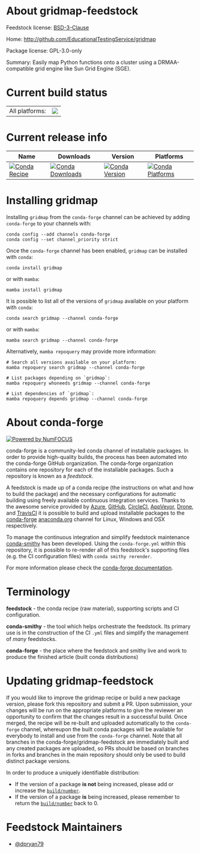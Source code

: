 About gridmap-feedstock
=======================

Feedstock license: [BSD-3-Clause](https://github.com/conda-forge/gridmap-feedstock/blob/main/LICENSE.txt)

Home: http://github.com/EducationalTestingService/gridmap

Package license: GPL-3.0-only

Summary: Easily map Python functions onto a cluster using a DRMAA-compatible grid engine like Sun Grid Engine (SGE).

Current build status
====================


<table><tr><td>All platforms:</td>
    <td>
      <a href="https://dev.azure.com/conda-forge/feedstock-builds/_build/latest?definitionId=10934&branchName=main">
        <img src="https://dev.azure.com/conda-forge/feedstock-builds/_apis/build/status/gridmap-feedstock?branchName=main">
      </a>
    </td>
  </tr>
</table>

Current release info
====================

| Name | Downloads | Version | Platforms |
| --- | --- | --- | --- |
| [![Conda Recipe](https://img.shields.io/badge/recipe-gridmap-green.svg)](https://anaconda.org/conda-forge/gridmap) | [![Conda Downloads](https://img.shields.io/conda/dn/conda-forge/gridmap.svg)](https://anaconda.org/conda-forge/gridmap) | [![Conda Version](https://img.shields.io/conda/vn/conda-forge/gridmap.svg)](https://anaconda.org/conda-forge/gridmap) | [![Conda Platforms](https://img.shields.io/conda/pn/conda-forge/gridmap.svg)](https://anaconda.org/conda-forge/gridmap) |

Installing gridmap
==================

Installing `gridmap` from the `conda-forge` channel can be achieved by adding `conda-forge` to your channels with:

```
conda config --add channels conda-forge
conda config --set channel_priority strict
```

Once the `conda-forge` channel has been enabled, `gridmap` can be installed with `conda`:

```
conda install gridmap
```

or with `mamba`:

```
mamba install gridmap
```

It is possible to list all of the versions of `gridmap` available on your platform with `conda`:

```
conda search gridmap --channel conda-forge
```

or with `mamba`:

```
mamba search gridmap --channel conda-forge
```

Alternatively, `mamba repoquery` may provide more information:

```
# Search all versions available on your platform:
mamba repoquery search gridmap --channel conda-forge

# List packages depending on `gridmap`:
mamba repoquery whoneeds gridmap --channel conda-forge

# List dependencies of `gridmap`:
mamba repoquery depends gridmap --channel conda-forge
```


About conda-forge
=================

[![Powered by
NumFOCUS](https://img.shields.io/badge/powered%20by-NumFOCUS-orange.svg?style=flat&colorA=E1523D&colorB=007D8A)](https://numfocus.org)

conda-forge is a community-led conda channel of installable packages.
In order to provide high-quality builds, the process has been automated into the
conda-forge GitHub organization. The conda-forge organization contains one repository
for each of the installable packages. Such a repository is known as a *feedstock*.

A feedstock is made up of a conda recipe (the instructions on what and how to build
the package) and the necessary configurations for automatic building using freely
available continuous integration services. Thanks to the awesome service provided by
[Azure](https://azure.microsoft.com/en-us/services/devops/), [GitHub](https://github.com/),
[CircleCI](https://circleci.com/), [AppVeyor](https://www.appveyor.com/),
[Drone](https://cloud.drone.io/welcome), and [TravisCI](https://travis-ci.com/)
it is possible to build and upload installable packages to the
[conda-forge](https://anaconda.org/conda-forge) [anaconda.org](https://anaconda.org/)
channel for Linux, Windows and OSX respectively.

To manage the continuous integration and simplify feedstock maintenance
[conda-smithy](https://github.com/conda-forge/conda-smithy) has been developed.
Using the ``conda-forge.yml`` within this repository, it is possible to re-render all of
this feedstock's supporting files (e.g. the CI configuration files) with ``conda smithy rerender``.

For more information please check the [conda-forge documentation](https://conda-forge.org/docs/).

Terminology
===========

**feedstock** - the conda recipe (raw material), supporting scripts and CI configuration.

**conda-smithy** - the tool which helps orchestrate the feedstock.
                   Its primary use is in the construction of the CI ``.yml`` files
                   and simplify the management of *many* feedstocks.

**conda-forge** - the place where the feedstock and smithy live and work to
                  produce the finished article (built conda distributions)


Updating gridmap-feedstock
==========================

If you would like to improve the gridmap recipe or build a new
package version, please fork this repository and submit a PR. Upon submission,
your changes will be run on the appropriate platforms to give the reviewer an
opportunity to confirm that the changes result in a successful build. Once
merged, the recipe will be re-built and uploaded automatically to the
`conda-forge` channel, whereupon the built conda packages will be available for
everybody to install and use from the `conda-forge` channel.
Note that all branches in the conda-forge/gridmap-feedstock are
immediately built and any created packages are uploaded, so PRs should be based
on branches in forks and branches in the main repository should only be used to
build distinct package versions.

In order to produce a uniquely identifiable distribution:
 * If the version of a package **is not** being increased, please add or increase
   the [``build/number``](https://docs.conda.io/projects/conda-build/en/latest/resources/define-metadata.html#build-number-and-string).
 * If the version of a package **is** being increased, please remember to return
   the [``build/number``](https://docs.conda.io/projects/conda-build/en/latest/resources/define-metadata.html#build-number-and-string)
   back to 0.

Feedstock Maintainers
=====================

* [@dpryan79](https://github.com/dpryan79/)

